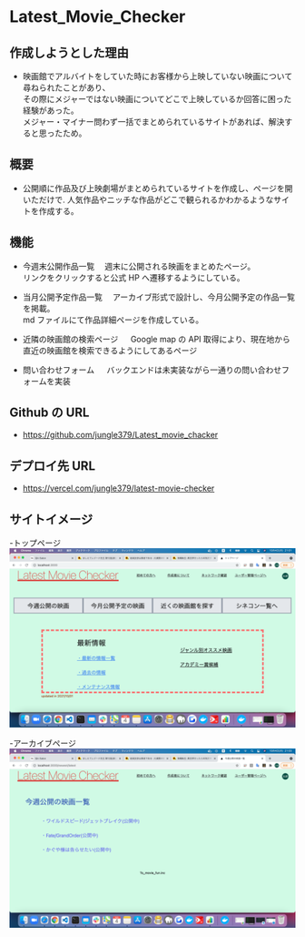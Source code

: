 # Latest_Movie_Checker

## 作成しようとした理由

- 映画館でアルバイトをしていた時にお客様から上映していない映画について尋ねられたことがあり、  
  その際にメジャーではない映画についてどこで上映しているか回答に困った経験があった。  
  メジャー・マイナー問わず一括でまとめられているサイトがあれば、解決すると思ったため。

## 概要

- 公開順に作品及び上映劇場がまとめられているサイトを作成し、ページを開いただけで.
  人気作品やニッチな作品がどこで観られるかわかるようなサイトを作成する。

## 機能

- 今週末公開作品一覧
  　週末に公開される映画をまとめたページ。  
   リンクをクリックすると公式 HP へ遷移するようにしている。

- 当月公開予定作品一覧
  　アーカイブ形式で設計し、今月公開予定の作品一覧を掲載。  
   md ファイルにて作品詳細ページを作成している。

- 近隣の映画館の検索ページ
  　 Google map の API 取得により、現在地から直近の映画館を検索できるようにしてあるページ

- 問い合わせフォーム
  　 バックエンドは未実装ながら一通りの問い合わせフォームを実装

## Github の URL

- https://github.com/jungle379/Latest_movie_chacker

## デプロイ先 URL

- https://vercel.com/jungle379/latest-movie-checker

## サイトイメージ

-トップページ
<img src="/public/images/src1.jpg">

-アーカイブページ
<img src="/public/images/src2.jpg">
